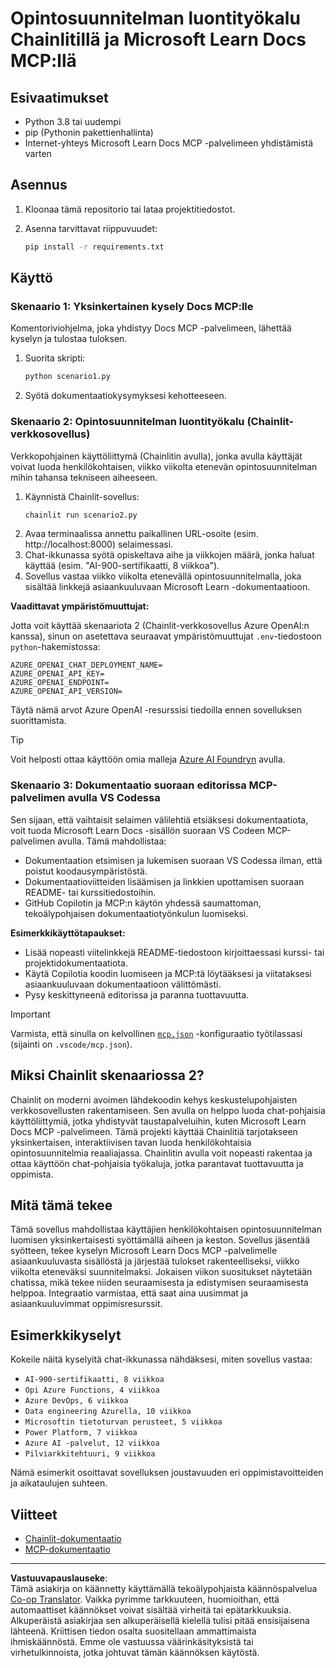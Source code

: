 <!--
CO_OP_TRANSLATOR_METADATA:
{
  "original_hash": "6ef6015d29b95f1cab97fb88a045a991",
  "translation_date": "2025-09-05T11:11:09+00:00",
  "source_file": "09-CaseStudy/docs-mcp/solution/python/README.md",
  "language_code": "fi"
}
-->
# Opintosuunnitelman luontityökalu Chainlitillä ja Microsoft Learn Docs MCP:llä

## Esivaatimukset

- Python 3.8 tai uudempi
- pip (Pythonin pakettienhallinta)
- Internet-yhteys Microsoft Learn Docs MCP -palvelimeen yhdistämistä varten

## Asennus

1. Kloonaa tämä repositorio tai lataa projektitiedostot.
2. Asenna tarvittavat riippuvuudet:

   ```bash
   pip install -r requirements.txt
   ```

## Käyttö

### Skenaario 1: Yksinkertainen kysely Docs MCP:lle
Komentoriviohjelma, joka yhdistyy Docs MCP -palvelimeen, lähettää kyselyn ja tulostaa tuloksen.

1. Suorita skripti:
   ```bash
   python scenario1.py
   ```
2. Syötä dokumentaatiokysymyksesi kehotteeseen.

### Skenaario 2: Opintosuunnitelman luontityökalu (Chainlit-verkkosovellus)
Verkkopohjainen käyttöliittymä (Chainlitin avulla), jonka avulla käyttäjät voivat luoda henkilökohtaisen, viikko viikolta etenevän opintosuunnitelman mihin tahansa tekniseen aiheeseen.

1. Käynnistä Chainlit-sovellus:
   ```bash
   chainlit run scenario2.py
   ```
2. Avaa terminaalissa annettu paikallinen URL-osoite (esim. http://localhost:8000) selaimessasi.
3. Chat-ikkunassa syötä opiskeltava aihe ja viikkojen määrä, jonka haluat käyttää (esim. "AI-900-sertifikaatti, 8 viikkoa").
4. Sovellus vastaa viikko viikolta etenevällä opintosuunnitelmalla, joka sisältää linkkejä asiaankuuluvaan Microsoft Learn -dokumentaatioon.

**Vaadittavat ympäristömuuttujat:**

Jotta voit käyttää skenaariota 2 (Chainlit-verkkosovellus Azure OpenAI:n kanssa), sinun on asetettava seuraavat ympäristömuuttujat `.env`-tiedostoon `python`-hakemistossa:

```
AZURE_OPENAI_CHAT_DEPLOYMENT_NAME=
AZURE_OPENAI_API_KEY=
AZURE_OPENAI_ENDPOINT=
AZURE_OPENAI_API_VERSION=
```

Täytä nämä arvot Azure OpenAI -resurssisi tiedoilla ennen sovelluksen suorittamista.

> [!TIP]
> Voit helposti ottaa käyttöön omia malleja [Azure AI Foundryn](https://ai.azure.com/) avulla.

### Skenaario 3: Dokumentaatio suoraan editorissa MCP-palvelimen avulla VS Codessa

Sen sijaan, että vaihtaisit selaimen välilehtiä etsiäksesi dokumentaatiota, voit tuoda Microsoft Learn Docs -sisällön suoraan VS Codeen MCP-palvelimen avulla. Tämä mahdollistaa:
- Dokumentaation etsimisen ja lukemisen suoraan VS Codessa ilman, että poistut koodausympäristöstä.
- Dokumentaatioviitteiden lisäämisen ja linkkien upottamisen suoraan README- tai kurssitiedostoihin.
- GitHub Copilotin ja MCP:n käytön yhdessä saumattoman, tekoälypohjaisen dokumentaatiotyönkulun luomiseksi.

**Esimerkkikäyttötapaukset:**
- Lisää nopeasti viitelinkkejä README-tiedostoon kirjoittaessasi kurssi- tai projektidokumentaatiota.
- Käytä Copilotia koodin luomiseen ja MCP:tä löytääksesi ja viitataksesi asiaankuuluvaan dokumentaatioon välittömästi.
- Pysy keskittyneenä editorissa ja paranna tuottavuutta.

> [!IMPORTANT]
> Varmista, että sinulla on kelvollinen [`mcp.json`](../../../../../../09-CaseStudy/docs-mcp/solution/scenario3/mcp.json) -konfiguraatio työtilassasi (sijainti on `.vscode/mcp.json`).

## Miksi Chainlit skenaariossa 2?

Chainlit on moderni avoimen lähdekoodin kehys keskustelupohjaisten verkkosovellusten rakentamiseen. Sen avulla on helppo luoda chat-pohjaisia käyttöliittymiä, jotka yhdistyvät taustapalveluihin, kuten Microsoft Learn Docs MCP -palvelimeen. Tämä projekti käyttää Chainlitiä tarjotakseen yksinkertaisen, interaktiivisen tavan luoda henkilökohtaisia opintosuunnitelmia reaaliajassa. Chainlitin avulla voit nopeasti rakentaa ja ottaa käyttöön chat-pohjaisia työkaluja, jotka parantavat tuottavuutta ja oppimista.

## Mitä tämä tekee

Tämä sovellus mahdollistaa käyttäjien henkilökohtaisen opintosuunnitelman luomisen yksinkertaisesti syöttämällä aiheen ja keston. Sovellus jäsentää syötteen, tekee kyselyn Microsoft Learn Docs MCP -palvelimelle asiaankuuluvasta sisällöstä ja järjestää tulokset rakenteelliseksi, viikko viikolta eteneväksi suunnitelmaksi. Jokaisen viikon suositukset näytetään chatissa, mikä tekee niiden seuraamisesta ja edistymisen seuraamisesta helppoa. Integraatio varmistaa, että saat aina uusimmat ja asiaankuuluvimmat oppimisresurssit.

## Esimerkkikyselyt

Kokeile näitä kyselyitä chat-ikkunassa nähdäksesi, miten sovellus vastaa:

- `AI-900-sertifikaatti, 8 viikkoa`
- `Opi Azure Functions, 4 viikkoa`
- `Azure DevOps, 6 viikkoa`
- `Data engineering Azurella, 10 viikkoa`
- `Microsoftin tietoturvan perusteet, 5 viikkoa`
- `Power Platform, 7 viikkoa`
- `Azure AI -palvelut, 12 viikkoa`
- `Pilviarkkitehtuuri, 9 viikkoa`

Nämä esimerkit osoittavat sovelluksen joustavuuden eri oppimistavoitteiden ja aikataulujen suhteen.

## Viitteet

- [Chainlit-dokumentaatio](https://docs.chainlit.io/)
- [MCP-dokumentaatio](https://github.com/MicrosoftDocs/mcp)

---

**Vastuuvapauslauseke**:  
Tämä asiakirja on käännetty käyttämällä tekoälypohjaista käännöspalvelua [Co-op Translator](https://github.com/Azure/co-op-translator). Vaikka pyrimme tarkkuuteen, huomioithan, että automaattiset käännökset voivat sisältää virheitä tai epätarkkuuksia. Alkuperäistä asiakirjaa sen alkuperäisellä kielellä tulisi pitää ensisijaisena lähteenä. Kriittisen tiedon osalta suositellaan ammattimaista ihmiskäännöstä. Emme ole vastuussa väärinkäsityksistä tai virhetulkinnoista, jotka johtuvat tämän käännöksen käytöstä.